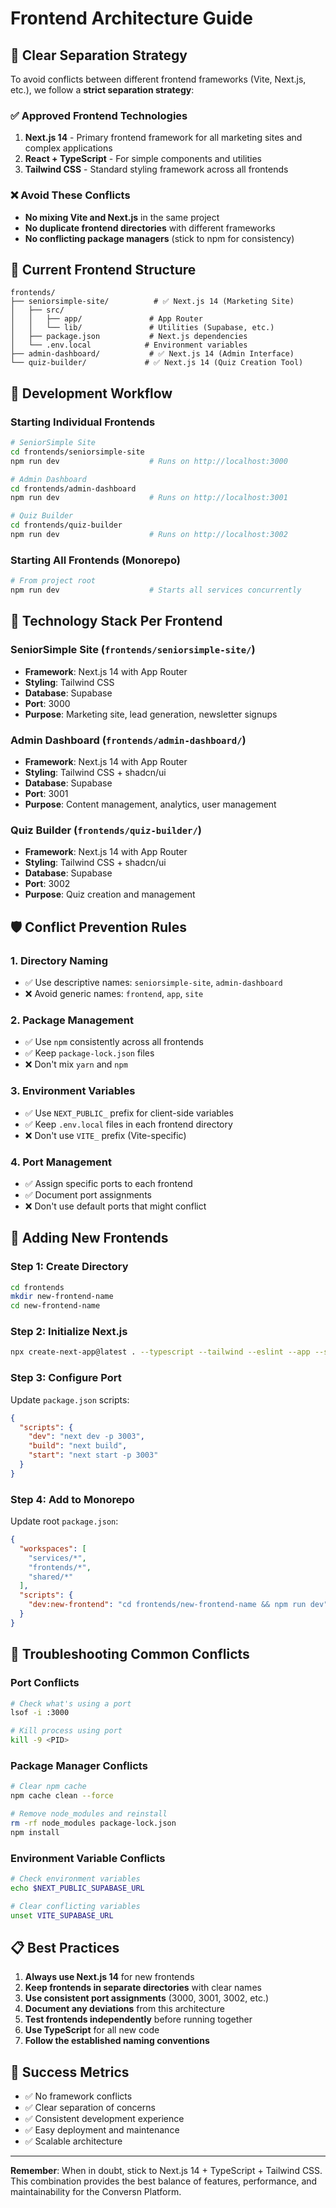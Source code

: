 # Frontend Architecture Guide

## 🎯 **Clear Separation Strategy**

To avoid conflicts between different frontend frameworks (Vite, Next.js, etc.), we follow a **strict separation strategy**:

### **✅ Approved Frontend Technologies**

1. **Next.js 14** - Primary frontend framework for all marketing sites and complex applications
2. **React + TypeScript** - For simple components and utilities
3. **Tailwind CSS** - Standard styling framework across all frontends

### **❌ Avoid These Conflicts**

- **No mixing Vite and Next.js** in the same project
- **No duplicate frontend directories** with different frameworks
- **No conflicting package managers** (stick to npm for consistency)

## 📁 **Current Frontend Structure**

```
frontends/
├── seniorsimple-site/          # ✅ Next.js 14 (Marketing Site)
│   ├── src/
│   │   ├── app/               # App Router
│   │   └── lib/               # Utilities (Supabase, etc.)
│   ├── package.json           # Next.js dependencies
│   └── .env.local            # Environment variables
├── admin-dashboard/           # ✅ Next.js 14 (Admin Interface)
└── quiz-builder/             # ✅ Next.js 14 (Quiz Creation Tool)
```

## 🚀 **Development Workflow**

### **Starting Individual Frontends**
```bash
# SeniorSimple Site
cd frontends/seniorsimple-site
npm run dev                    # Runs on http://localhost:3000

# Admin Dashboard
cd frontends/admin-dashboard
npm run dev                    # Runs on http://localhost:3001

# Quiz Builder
cd frontends/quiz-builder
npm run dev                    # Runs on http://localhost:3002
```

### **Starting All Frontends (Monorepo)**
```bash
# From project root
npm run dev                    # Starts all services concurrently
```

## 🔧 **Technology Stack Per Frontend**

### **SeniorSimple Site** (`frontends/seniorsimple-site/`)
- **Framework**: Next.js 14 with App Router
- **Styling**: Tailwind CSS
- **Database**: Supabase
- **Port**: 3000
- **Purpose**: Marketing site, lead generation, newsletter signups

### **Admin Dashboard** (`frontends/admin-dashboard/`)
- **Framework**: Next.js 14 with App Router
- **Styling**: Tailwind CSS + shadcn/ui
- **Database**: Supabase
- **Port**: 3001
- **Purpose**: Content management, analytics, user management

### **Quiz Builder** (`frontends/quiz-builder/`)
- **Framework**: Next.js 14 with App Router
- **Styling**: Tailwind CSS + shadcn/ui
- **Database**: Supabase
- **Port**: 3002
- **Purpose**: Quiz creation and management

## 🛡️ **Conflict Prevention Rules**

### **1. Directory Naming**
- ✅ Use descriptive names: `seniorsimple-site`, `admin-dashboard`
- ❌ Avoid generic names: `frontend`, `app`, `site`

### **2. Package Management**
- ✅ Use `npm` consistently across all frontends
- ✅ Keep `package-lock.json` files
- ❌ Don't mix `yarn` and `npm`

### **3. Environment Variables**
- ✅ Use `NEXT_PUBLIC_` prefix for client-side variables
- ✅ Keep `.env.local` files in each frontend directory
- ❌ Don't use `VITE_` prefix (Vite-specific)

### **4. Port Management**
- ✅ Assign specific ports to each frontend
- ✅ Document port assignments
- ❌ Don't use default ports that might conflict

## 🔄 **Adding New Frontends**

### **Step 1: Create Directory**
```bash
cd frontends
mkdir new-frontend-name
cd new-frontend-name
```

### **Step 2: Initialize Next.js**
```bash
npx create-next-app@latest . --typescript --tailwind --eslint --app --src-dir --import-alias "@/*" --yes
```

### **Step 3: Configure Port**
Update `package.json` scripts:
```json
{
  "scripts": {
    "dev": "next dev -p 3003",
    "build": "next build",
    "start": "next start -p 3003"
  }
}
```

### **Step 4: Add to Monorepo**
Update root `package.json`:
```json
{
  "workspaces": [
    "services/*",
    "frontends/*",
    "shared/*"
  ],
  "scripts": {
    "dev:new-frontend": "cd frontends/new-frontend-name && npm run dev"
  }
}
```

## 🚨 **Troubleshooting Common Conflicts**

### **Port Conflicts**
```bash
# Check what's using a port
lsof -i :3000

# Kill process using port
kill -9 <PID>
```

### **Package Manager Conflicts**
```bash
# Clear npm cache
npm cache clean --force

# Remove node_modules and reinstall
rm -rf node_modules package-lock.json
npm install
```

### **Environment Variable Conflicts**
```bash
# Check environment variables
echo $NEXT_PUBLIC_SUPABASE_URL

# Clear conflicting variables
unset VITE_SUPABASE_URL
```

## 📋 **Best Practices**

1. **Always use Next.js 14** for new frontends
2. **Keep frontends in separate directories** with clear names
3. **Use consistent port assignments** (3000, 3001, 3002, etc.)
4. **Document any deviations** from this architecture
5. **Test frontends independently** before running together
6. **Use TypeScript** for all new code
7. **Follow the established naming conventions**

## 🎯 **Success Metrics**

- ✅ No framework conflicts
- ✅ Clear separation of concerns
- ✅ Consistent development experience
- ✅ Easy deployment and maintenance
- ✅ Scalable architecture

---

**Remember**: When in doubt, stick to Next.js 14 + TypeScript + Tailwind CSS. This combination provides the best balance of features, performance, and maintainability for the Conversn Platform.
